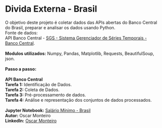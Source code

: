 # Divida Externa - Brasil
O objetivo deste projeto é coletar dados das APIs abertas do Banco Central do Brasil, preparar e analisar os dados usando Python.
<br>
Fonte de dados:
<br>
API Banco Central - [SGS - Sistema Gerenciador de Séries Temporais - Banco Central](https://www3.bcb.gov.br/sgspub/localizarseries/localizarSeries.do?method=prepararTelaLocalizarSeries). 
<br>
<br>
<b>Modulos utilizados:</b> Numpy, Pandas, Matplotlib, Requests, BeautifulSoup, json.
<br>
<br>
<b>Passo a passo:</b>  
<br>
**API Banco Central**
<br>
<b>Tarefa 1:</b> Identificação de Dados.
<br>
<b>Tarefa 2:</b> Coleta de Dados.
<br>
<b>Tarefa 3:</b> Pré-processamento de dados.
<br>
<b>Tarefa 4:</b> Análise e representação dos conjuntos de dados processados.
<br>
<br>
<b>Jupyter Notebook:</b> [Salário Mínimo - Brasil](https://github.com/MonteiroOscar98/Finance/blob/main/D%C3%ADvida_Externa_Brasil.ipynb)
<br>
<b>Autor:</b> Oscar Monteiro
<br>
<b>LinkedIn:</b> [Oscar Monteiro](https://www.linkedin.com/in/oscarmonteiro98/)
